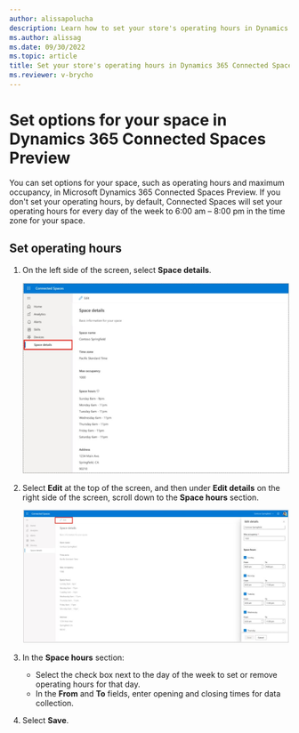 ```yaml
---
author: alissapolucha
description: Learn how to set your store's operating hours in Dynamics 365 Connected Spaces Preview
ms.author: alissag
ms.date: 09/30/2022
ms.topic: article
title: Set your store's operating hours in Dynamics 365 Connected Spaces Preview
ms.reviewer: v-brycho
---
```


# Set options for your space in Dynamics 365 Connected Spaces Preview

You can set options for your space, such as operating hours and maximum occupancy, in Microsoft Dynamics 365 Connected Spaces Preview. If you don't set your operating hours, by default, Connected Spaces will set your operating hours for every day of the week to 6:00 am – 8:00 pm in the time zone for your space.

## Set operating hours

1. On the left side of the screen, select **Space details**.

    ![Screenshot of Settings and operating hours](media/space-details.JPG "Screenshot of Settings and operating hours")

2. Select **Edit** at the top of the screen, and then under **Edit details** on the right side of the screen, scroll down to the **Space hours** section.

    ![Screenshot of Edit button highlighted.](media/space-details-edit.JPG "Screenshot of Edit button highlighted")
    
3. In the **Space hours** section: 

    - Select the check box next to the day of the week to set or remove operating hours for that day.
    - In the **From** and **To** fields, enter opening and closing times for data collection. 

4. Select **Save**. 

